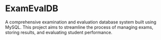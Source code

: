 # ExamEvalDB
A comprehensive examination and evaluation database system built using MySQL. This project aims to streamline the process of managing exams, storing results, and evaluating student performance. 
